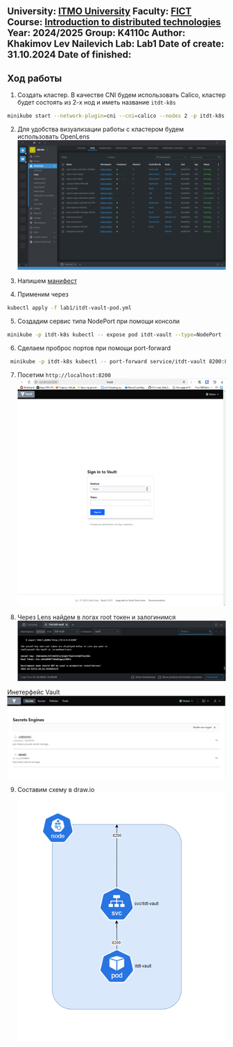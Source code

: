 University: [ITMO University](https://itmo.ru/ru/)
Faculty: [FICT](https://fict.itmo.ru)
Course: [Introduction to distributed technologies](https://github.com/itmo-ict-faculty/introduction-to-distributed-technologies)
Year: 2024/2025
Group: K4110c
Author: Khakimov Lev Nailevich
Lab: Lab1
Date of create: 31.10.2024
Date of finished: 
---
## Ход работы
1) Создать кластер. В качестве CNI будем использовать Calico, кластер будет состоять из 2-х нод и иметь название `itdt-k8s`
```bash
minikube start --network-plugin=cni --cni=calico --nodes 2 -p itdt-k8s
```

2) Для удобства визуализации работы с кластером будем использовать OpenLens
![OpenLens](content/lens.png)

3) Напишем [манифест](itdt-vault-pod.yml)

4) Применим через 
```bash 
kubectl apply -f lab1/itdt-vault-pod.yml
```

5) Создадим сервис типа NodePort при помощи консоли
```bash
minikube -p itdt-k8s kubectl -- expose pod itdt-vault --type=NodePort --port=8200
```

6) Сделаем проброс портов при помощи port-forward
```bash
 minikube -p itdt-k8s kubectl -- port-forward service/itdt-vault 8200:8200
 ```

 7) Посетим `http://localhost:8200`
 ![vault](content/vault.png)

 8) Через Lens найдем в логах root токен и залогинимся
 ![pod-logs](content/pod-logs.png)

 Инетерфейс Vault
 ![vault-interface](content/vault-interface.png)

 9) Составим схему в draw.io
 ![schema](content/schema.png)